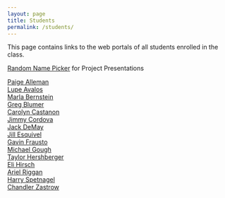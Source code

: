 ```yaml
---
layout: page
title: Students
permalink: /students/
---
```


This page contains links to the web portals of all students enrolled in the class. 

[Random Name Picker](http://creative.colorado.edu/~heinae/name-picker/object-fall16/) for Project Presentations

[Paige Alleman](https://paigelalleman.wordpress.com/category/object/)<br>
[Lupe Avalos](https://lupitasnoticias.wordpress.com/category/object/)<br>
[Marla Bernstein](https://marlabernstein.wordpress.com/)<br>
[Greg Blumer](https://explorationofphysicalcomputing.wordpress.com/)<br>
[Carolyn Castanon](https://crashandburnweb.wordpress.com/)<br>
[Jimmy Cordova](https://jimmycordovatam.wordpress.com/category/object-fall-16/)<br>
[Jack DeMay](https://jdemayblog.wordpress.com/)<br>
[Jill Esquivel](https://jillesquivel.wordpress.com/)<br>
[Gavin Frausto]()<br>
[Michael Gough](https://7michaelg7.wordpress.com/)<br>
[Taylor Hershberger](https://thershblog.wordpress.com/)<br>
[Eli Hirsch](https://elihirschblog.wordpress.com/)<br>
[Ariel Riggan](https://followtheworkwithariel.wordpress.com/object-atls-3519/)<br>
[Harry Spetnagel](https://harryspetnagelobjectblog.wordpress.com/)<br>
[Chandler Zastrow](http://zastrowcc.wixsite.com/mysite-1)<br>